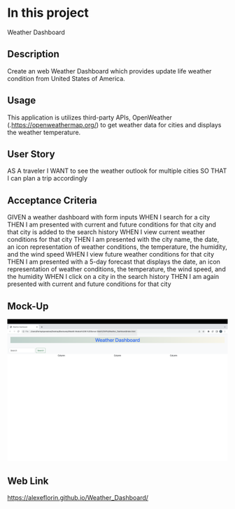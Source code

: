 # In this project
Weather Dashboard

## Description
Create an web Weather Dashboard which provides update life weather condition from United States of America.

## Usage
This application is utilizes third-party APIs, OpenWeather (.https://openweathermap.org/) to get weather data for cities and displays the weather temperature.

## User Story
AS A traveler
I WANT to see the weather outlook for multiple cities
SO THAT I can plan a trip accordingly

## Acceptance Criteria
GIVEN a weather dashboard with form inputs
WHEN I search for a city
THEN I am presented with current and future conditions for that city and that city is added to the search history
WHEN I view current weather conditions for that city
THEN I am presented with the city name, the date, an icon representation of weather conditions, the temperature, the humidity, and the wind speed
WHEN I view future weather conditions for that city
THEN I am presented with a 5-day forecast that displays the date, an icon representation of weather conditions, the temperature, the wind speed, and the humidity
WHEN I click on a city in the search history
THEN I am again presented with current and future conditions for that city

## Mock-Up

![The weather app includes a search option, a list of cities, and a five-day forecast and current weather conditions](./assets/Screenshot.JPG)

## Web Link
https://alexeflorin.github.io/Weather_Dashboard/

